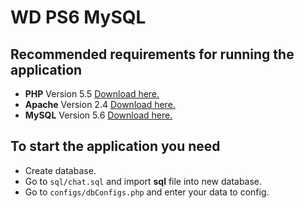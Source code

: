 # WD PS6 MySQL

## Recommended requirements for running the application

 - **PHP** Version 5.5 [Download here.](http://php.net/downloads.php)
 - **Apache** Version 2.4 [Download here.](https://httpd.apache.org/download.cgi)
 - **MySQL** Version 5.6 [Download here.](https://dev.mysql.com/downloads/)
 
## To start the application you need
 
- Create database.
- Go to `sql/chat.sql` and import **sql** file into new database.
- Go to `configs/dbConfigs.php` and enter your data to config.